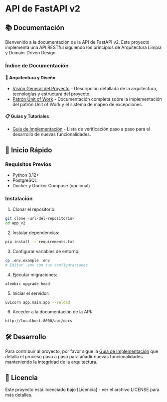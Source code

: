 # API de FastAPI v2

## 📚 Documentación

Bienvenido a la documentación de la API de FastAPI v2. Este proyecto implementa una API RESTful siguiendo los principios de Arquitectura Limpia y Domain-Driven Design.

### Índice de Documentación

#### 📐 Arquitectura y Diseño
- [Visión General del Proyecto](/docs/arquitectura/proyecto_overview.md) - Descripción detallada de la arquitectura, tecnologías y estructura del proyecto.
- [Patrón Unit of Work](/docs/patrones/unit_of_work.md) - Documentación completa sobre la implementación del patrón Unit of Work y el sistema de mapeo de excepciones.

#### 📋 Guías y Tutoriales
- [Guía de Implementación](/docs/guias/implementacion.md) - Lista de verificación paso a paso para el desarrollo de nuevas funcionalidades.

## 🚀 Inicio Rápido

### Requisitos Previos
- Python 3.12+
- PostgreSQL
- Docker y Docker Compose (opcional)

### Instalación

1. Clonar el repositorio:
```bash
git clone <url-del-repositorio>
cd app_v2
```

2. Instalar dependencias:
```bash
pip install -r requirements.txt
```

3. Configurar variables de entorno:
```bash
cp .env.example .env
# Editar .env con tus configuraciones
```

4. Ejecutar migraciones:
```bash
alembic upgrade head
```

5. Iniciar el servidor:
```bash
uvicorn app.main:app --reload
```

6. Acceder a la documentación de la API:
```
http://localhost:8000/api/docs
```

## 🛠️ Desarrollo

Para contribuir al proyecto, por favor sigue la [Guía de Implementación](/docs/guias/implementacion.md) que detalla el proceso paso a paso para añadir nuevas funcionalidades manteniendo la integridad de la arquitectura.

## 📝 Licencia

Este proyecto está licenciado bajo [Licencia] - ver el archivo LICENSE para más detalles.
